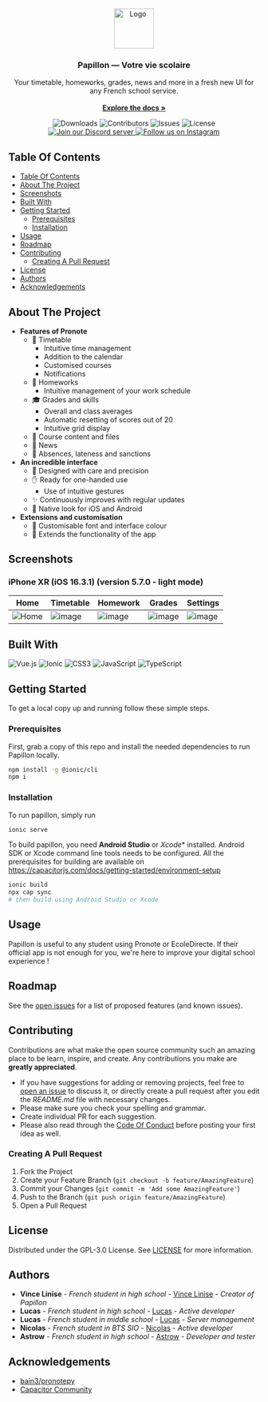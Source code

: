 <br/>
<p align="center">
  <a href="https://github.com/PapillonApp/Papillon">
    <img src="https://i.ibb.co/BL8qgJQ/image.png" alt="Logo" width="80" height="80">
  </a>

  <h3 align="center">Papillon — Votre vie scolaire</h3>

  <p align="center">
    Your timetable, homeworks, grades, news and more in a fresh new UI for any French school service.
    <br/>
    <br/>
    <a href="https://docs.getpapillon.xyz/"><strong>Explore the docs »</strong></a>
  </p>

  <div class="badges" align="center">
        <img alt="Downloads" src="https://img.shields.io/github/downloads/PapillonApp/Papillon/total">
        <img alt="Contributors" src="https://img.shields.io/github/contributors/PapillonApp/Papillon?color=dark-green">
        <img alt="Issues" src="https://img.shields.io/github/issues/PapillonApp/Papillon">
        <img alt="License" src="https://img.shields.io/github/license/PapillonApp/Papillon">
        <br />
        <a href="https://discord.gg/vFmCwSzvAp">
            <img src="https://img.shields.io/badge/Discord-Rejoindre-5865F2?style=flat&amp;logo=discord&amp;logoColor=white" alt="Join our Discord server">
        </a>
        <a href="https://www.instagram.com/thepapillonapp/">
            <img src="https://img.shields.io/badge/Instagram-thepapillonapp-E4405F?style=flat&amp;logo=instagram&amp;logoColor=white" alt="Follow us on Instagram">
        </a>
    </div>
</p>



## Table Of Contents

- [Table Of Contents](#table-of-contents)
- [About The Project](#about-the-project)
- [Screenshots](#screenshots)
- [Built With](#built-with)
- [Getting Started](#getting-started)
	- [Prerequisites](#prerequisites)
	- [Installation](#installation)
- [Usage](#usage)
- [Roadmap](#roadmap)
- [Contributing](#contributing)
	- [Creating A Pull Request](#creating-a-pull-request)
- [License](#license)
- [Authors](#authors)
- [Acknowledgements](#acknowledgements)

## About The Project

* **Features of Pronote**
    - 📆 Timetable
        + Intuitive time management
        + Addition to the calendar
        + Customised courses
        + Notifications
    - 📑 Homeworks
        + Intuitive management of your work schedule
    - 🎓 Grades and skills
        + Overall and class averages
        + Automatic resetting of scores out of 20
        + Intuitive grid display
    - 📂 Course content and files
    - 📰 News
    - 🚪 Absences, lateness and sanctions
* **An incredible interface**
    - 🎨 Designed with care and precision
    - ✋ Ready for one-handed use
        + Use of intuitive gestures
    - ✨ Continuously improves with regular updates
    - 📱 Native look for iOS and Android
* **Extensions and customisation**
    - 🕺 Customisable font and interface colour
    - 🤯 Extends the functionality of the app

## Screenshots

### iPhone XR (iOS 16.3.1) (version 5.7.0 - light mode)
|Home|Timetable|Homework|Grades|Settings|
|--|--|--|--|--|
|![Home](https://media.discordapp.net/attachments/1001198944220627025/1110961162067116072/IMG_3352.png)|![image](https://media.discordapp.net/attachments/1001198944220627025/1110961162360729600/IMG_3353.png)|![image](https://media.discordapp.net/attachments/1001198944220627025/1110961162729816204/IMG_3354.png)|![image](https://media.discordapp.net/attachments/1001198944220627025/1110961163065372743/IMG_3356.png)|![image](https://media.discordapp.net/attachments/1001198944220627025/1110961163413487636/IMG_3357.png)|

## Built With

![Vue.js](https://img.shields.io/badge/vuejs-%2335495e.svg?style=for-the-badge&logo=vuedotjs&logoColor=%234FC08D)
![Ionic](https://img.shields.io/badge/Ionic-%233880FF.svg?style=for-the-badge&logo=Ionic&logoColor=white)
![CSS3](https://img.shields.io/badge/css3-%231572B6.svg?style=for-the-badge&logo=css3&logoColor=white)
![JavaScript](https://img.shields.io/badge/javascript-%23323330.svg?style=for-the-badge&logo=javascript&logoColor=%23F7DF1E)
![TypeScript](https://img.shields.io/badge/typescript-%23007ACC.svg?style=for-the-badge&logo=typescript&logoColor=white)

## Getting Started

To get a local copy up and running follow these simple steps.

### Prerequisites

First, grab a copy of this repo and install the needed dependencies to run Papillon locally.

```sh
npm install -g @ionic/cli
npm i
```

### Installation

To run papillon, simply run
```sh
ionic serve
```

To build papillon, you need **Android Studio** or *Xcode** installed.
Android SDK or Xcode command line tools needs to be configured. All the prerequisites for building are available on https://capacitorjs.com/docs/getting-started/environment-setup
```sh
ionic build
npx cap sync
# then build using Android Studio or Xcode
```

## Usage

Papillon is useful to any student using Pronote or EcoleDirecte. If their official app is not enough for you, we're here to improve your digital school experience !

## Roadmap

See the [open issues](https://github.com/PapillonApp/Papillon/issues) for a list of proposed features (and known issues).

## Contributing

Contributions are what make the open source community such an amazing place to be learn, inspire, and create. Any contributions you make are **greatly appreciated**.
* If you have suggestions for adding or removing projects, feel free to [open an issue](https://github.com/PapillonApp/Papillon/issues/new) to discuss it, or directly create a pull request after you edit the *README.md* file with necessary changes.
* Please make sure you check your spelling and grammar.
* Create individual PR for each suggestion.
* Please also read through the [Code Of Conduct](https://github.com/PapillonApp/Papillon/blob/development/CODE_OF_CONDUCT.md) before posting your first idea as well.

### Creating A Pull Request

1. Fork the Project
2. Create your Feature Branch (`git checkout -b feature/AmazingFeature`)
3. Commit your Changes (`git commit -m 'Add some AmazingFeature'`)
4. Push to the Branch (`git push origin feature/AmazingFeature`)
5. Open a Pull Request

## License

Distributed under the GPL-3.0 License. See [LICENSE](https://github.com/PapillonApp/Papillon/blob/development/LICENSE) for more information.

## Authors

* **Vince Linise** - *French student in high school* - [Vince Linise](https://github.com/ecnivtwelve/) - *Creator of Papillon*
* **Lucas** - *French student in high school* - [Lucas](https://github.com/lucas-luchack) - *Active developer*
* **Lucas** - *French student in middle school* - [Lucas](https://github.com/tryon-dev) - *Server management*
* **Nicolas** - *French student in BTS SIO* - [Nicolas](https://github.com/andronedev) - *Active developer*
* **Astrow** - *French student in high school* - [Astrow](https://github.com/Astrow25) - *Developer and tester*

## Acknowledgements

* [bain3/pronotepy](https://github.com/bain3/pronotepy/)
* [Capacitor Community](https://github.com/capacitor-community)
